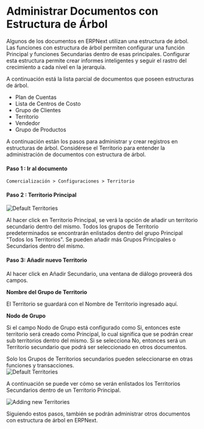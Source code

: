<!-- add-breadcrumbs -->
# Administrar Documentos con Estructura de Árbol 

Algunos de los documentos en ERPNext utilizan una estructura de árbol. Las funciones con estructura de árbol permiten configurar una función Principal y funciones Secundarias dentro de esas principales. Configurar esta estructura permite crear informes inteligentes y seguir el rastro del crecimiento a cada nivel en la jerarquía.  

A continuación está la lista parcial de documentos que poseen estructuras de árbol. 

* Plan de Cuentas
* Lista de Centros de Costo
* Grupo de Clientes
* Territorio
* Vendedor
* Grupo de Productos

A continuación están los pasos para administrar y crear registros en estructuras de árbol. Considérese el Territorio para entender la administración de documentos con estructura de árbol. 

#### Paso 1 : Ir al documento

`Comercialización > Configuraciones > Territorio`

#### Paso 2 : Territorio Principal

<img alt="Default Territories" class="screenshot" src="{{docs_base_url}}/assets/img/articles/territory-2.png">

Al hacer click en Territorio Principal, se verá la opción de añadir un territorio secundario dentro del mismo. Todos los grupos de Territorio predeterminados se encontrarán enlistados dentro del grupo Principal "Todos los Territorios". Se pueden añadir más Grupos Principales o Secundarios dentro del mismo. 

#### Paso 3: Añadir nuevo Territorio

Al hacer click en Añadir Secundario, una ventana de diálogo proveerá dos campos.

**Nombre del Grupo de Territorio**

El Territorio se guardará con el Nombre de Territorio ingresado aquí.

**Nodo de Grupo**

Si el campo Nodo de Grupo está configurado como Si, entonces este territorio será creado como Principal, lo cual significa que se podrán crear sub territorios dentro del mismo. Si se selecciona No, entonces será un Territorio secundario que podrá ser seleccionado en otros documentos. 

<div class="well">Solo los Grupos de Territorios secundarios pueden seleccionarse en otras funciones y transacciones.</div>

<img alt="Default Territories" class="screenshot" src="{{docs_base_url}}/assets/img/articles/territory-1.gif">

A continuación se puede ver cómo se verán enlistados los Territorios Secundarios dentro de un Territorio Principal. 

<img alt="Adding new Territories" class="screenshot" src="{{docs_base_url}}/assets/img/articles/territory-3.png">

Siguiendo estos pasos, también se podrán administrar otros documentos con estructura de árbol en ERPNext.

<!-- markdown -->